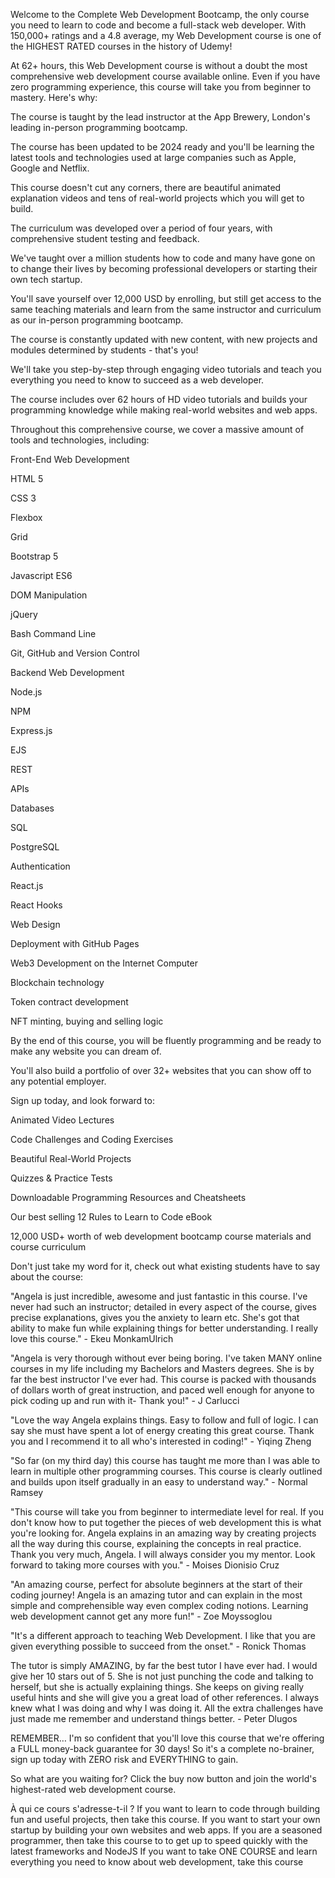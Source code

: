 Welcome to the Complete Web Development Bootcamp, the only course you need to learn to code and become a full-stack web developer. With 150,000+ ratings and a 4.8 average, my Web Development course is one of the HIGHEST RATED courses in the history of Udemy! 

At 62+ hours, this Web Development course is without a doubt the most comprehensive web development course available online. Even if you have zero programming experience, this course will take you from beginner to mastery. Here's why:

The course is taught by the lead instructor at the App Brewery, London's leading in-person programming bootcamp.

The course has been updated to be 2024 ready and you'll be learning the latest tools and technologies used at large companies such as Apple, Google and Netflix.

This course doesn't cut any corners, there are beautiful animated explanation videos and tens of real-world projects which you will get to build.

The curriculum was developed over a period of four years, with comprehensive student testing and feedback.

We've taught over a million students how to code and many have gone on to change their lives by becoming professional developers or starting their own tech startup.

You'll save yourself over 12,000 USD by enrolling, but still get access to the same teaching materials and learn from the same instructor and curriculum as our in-person programming bootcamp.

The course is constantly updated with new content, with new projects and modules determined by students - that's you!



We'll take you step-by-step through engaging video tutorials and teach you everything you need to know to succeed as a web developer.

The course includes over 62 hours of HD video tutorials and builds your programming knowledge while making real-world websites and web apps.



Throughout this comprehensive course, we cover a massive amount of tools and technologies, including:

Front-End Web Development

HTML 5

CSS 3

Flexbox

Grid

Bootstrap 5

Javascript ES6

DOM Manipulation

jQuery

Bash Command Line

Git, GitHub and Version Control

Backend Web Development

Node.js

NPM

Express.js

EJS

REST

APIs

Databases

SQL

PostgreSQL

Authentication

React.js

React Hooks

Web Design

Deployment with GitHub Pages

Web3 Development on the Internet Computer

Blockchain technology

Token contract development

NFT minting, buying and selling logic

By the end of this course, you will be fluently programming and be ready to make any website you can dream of.

You'll also build a portfolio of over 32+ websites that you can show off to any potential employer.

Sign up today, and look forward to:

Animated Video Lectures

Code Challenges and Coding Exercises

Beautiful Real-World Projects

Quizzes & Practice Tests

Downloadable Programming Resources and Cheatsheets

Our best selling 12 Rules to Learn to Code eBook

12,000 USD+ worth of web development bootcamp course materials and course curriculum



Don't just take my word for it, check out what existing students have to say about the course:

"Angela is just incredible, awesome and just fantastic in this course. I've never had such an instructor; detailed in every aspect of the course, gives precise explanations, gives you the anxiety to learn etc. She's got that ability to make fun while explaining things for better understanding. I really love this course." - Ekeu MonkamUlrich

"Angela is very thorough without ever being boring. I've taken MANY online courses in my life including my Bachelors and Masters degrees. She is by far the best instructor I've ever had. This course is packed with thousands of dollars worth of great instruction, and paced well enough for anyone to pick coding up and run with it- Thank you!" - J Carlucci

"Love the way Angela explains things. Easy to follow and full of logic. I can say she must have spent a lot of energy creating this great course. Thank you and I recommend it to all who's interested in coding!" - Yiqing Zheng

"So far (on my third day) this course has taught me more than I was able to learn in multiple other programming courses. This course is clearly outlined and builds upon itself gradually in an easy to understand way." - Normal Ramsey

"This course will take you from beginner to intermediate level for real. If you don't know how to put together the pieces of web development this is what you're looking for. Angela explains in an amazing way by creating projects all the way during this course, explaining the concepts in real practice. Thank you very much, Angela. I will always consider you my mentor. Look forward to taking more courses with you." - Moises Dionisio Cruz

"An amazing course, perfect for absolute beginners at the start of their coding journey! Angela is an amazing tutor and can explain in the most simple and comprehensible way even complex coding notions. Learning web development cannot get any more fun!" - Zoe Moyssoglou

"It's a different approach to teaching Web Development. I like that you are given everything possible to succeed from the onset." - Ronick Thomas

The tutor is simply AMAZING, by far the best tutor I have ever had. I would give her 10 stars out of 5. She is not just punching the code and talking to herself, but she is actually explaining things. She keeps on giving really useful hints and she will give you a great load of other references. I always knew what I was doing and why I was doing it. All the extra challenges have just made me remember and understand things better. - Peter Dlugos





REMEMBER… I'm so confident that you'll love this course that we're offering a FULL money-back guarantee for 30 days! So it's a complete no-brainer, sign up today with ZERO risk and EVERYTHING to gain.

So what are you waiting for? Click the buy now button and join the world's highest-rated web development course.

À qui ce cours s'adresse-t-il ?
If you want to learn to code through building fun and useful projects, then take this course.
If you want to start your own startup by building your own websites and web apps.
If you are a seasoned programmer, then take this course to to get up to speed quickly with the latest frameworks and NodeJS
If you want to take ONE COURSE and learn everything you need to know about web development, take this course
